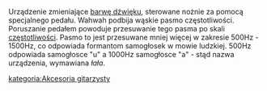 Urządzenie zmieniające [barwę dźwięku](barwa_dźwięku "wikilink"),
sterowane nożnie za pomocą specjalnego pedału. Wahwah podbija wąskie
pasmo częstotliwości. Poruszanie pedałem powoduje przesuwanie tego pasma
po skali [częstotliwości](częstotliwość "wikilink"). Pasmo to jest
przesuwane mniej więcej w zakresie 500Hz - 1500Hz, co odpowiada
formantom samogłosek w mowie ludzkiej. 500Hz odpowiada samogłosce "u" a
1000Hz samogłosce "a" - stąd nazwa urządzenia, wymawiana *łała*.

[kategoria:Akcesoria
gitarzysty](kategoria:Akcesoria_gitarzysty "wikilink")